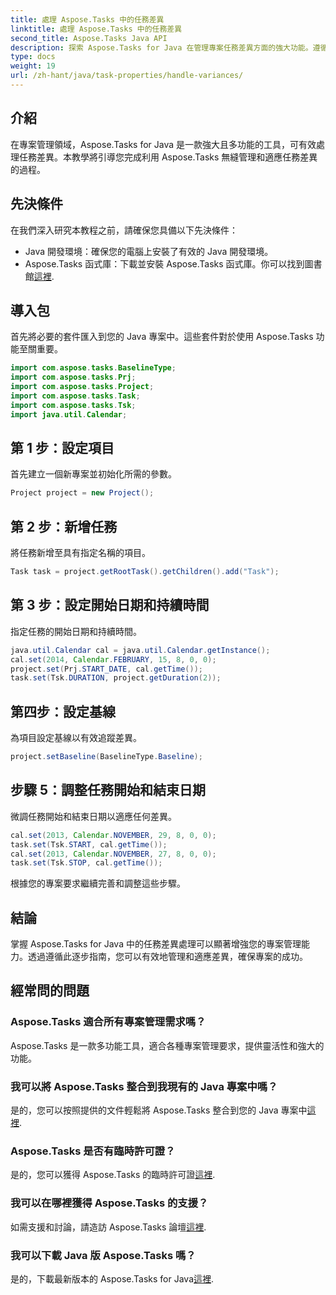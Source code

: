 ```yaml
---
title: 處理 Aspose.Tasks 中的任務差異
linktitle: 處理 Aspose.Tasks 中的任務差異
second_title: Aspose.Tasks Java API
description: 探索 Aspose.Tasks for Java 在管理專案任務差異方面的強大功能。遵循我們的無縫整合和高效處理的綜合指南。
type: docs
weight: 19
url: /zh-hant/java/task-properties/handle-variances/
---
```

## 介紹
在專案管理領域，Aspose.Tasks for Java 是一款強大且多功能的工具，可有效處理任務差異。本教學將引導您完成利用 Aspose.Tasks 無縫管理和適應任務差異的過程。
## 先決條件
在我們深入研究本教程之前，請確保您具備以下先決條件：
- Java 開發環境：確保您的電腦上安裝了有效的 Java 開發環境。
-  Aspose.Tasks 函式庫：下載並安裝 Aspose.Tasks 函式庫。你可以找到圖書館[這裡](https://releases.aspose.com/tasks/java/).
## 導入包
首先將必要的套件匯入到您的 Java 專案中。這些套件對於使用 Aspose.Tasks 功能至關重要。
```java
import com.aspose.tasks.BaselineType;
import com.aspose.tasks.Prj;
import com.aspose.tasks.Project;
import com.aspose.tasks.Task;
import com.aspose.tasks.Tsk;
import java.util.Calendar;
```
## 第 1 步：設定項目
首先建立一個新專案並初始化所需的參數。
```java
Project project = new Project();
```
## 第 2 步：新增任務
將任務新增至具有指定名稱的項目。
```java
Task task = project.getRootTask().getChildren().add("Task");
```
## 第 3 步：設定開始日期和持續時間
指定任務的開始日期和持續時間。
```java
java.util.Calendar cal = java.util.Calendar.getInstance();
cal.set(2014, Calendar.FEBRUARY, 15, 8, 0, 0);
project.set(Prj.START_DATE, cal.getTime());
task.set(Tsk.DURATION, project.getDuration(2));
```
## 第四步：設定基線
為項目設定基線以有效追蹤差異。
```java
project.setBaseline(BaselineType.Baseline);
```
## 步驟 5：調整任務開始和結束日期
微調任務開始和結束日期以適應任何差異。
```java
cal.set(2013, Calendar.NOVEMBER, 29, 8, 0, 0);
task.set(Tsk.START, cal.getTime());
cal.set(2013, Calendar.NOVEMBER, 27, 8, 0, 0);
task.set(Tsk.STOP, cal.getTime());
```
根據您的專案要求繼續完善和調整這些步驟。
## 結論
掌握 Aspose.Tasks for Java 中的任務差異處理可以顯著增強您的專案管理能力。透過遵循此逐步指南，您可以有效地管理和適應差異，確保專案的成功。
## 經常問的問題
### Aspose.Tasks 適合所有專案管理需求嗎？
Aspose.Tasks 是一款多功能工具，適合各種專案管理要求，提供靈活性和強大的功能。
### 我可以將 Aspose.Tasks 整合到我現有的 Java 專案中嗎？
是的，您可以按照提供的文件輕鬆將 Aspose.Tasks 整合到您的 Java 專案中[這裡](https://reference.aspose.com/tasks/java/).
### Aspose.Tasks 是否有臨時許可證？
是的，您可以獲得 Aspose.Tasks 的臨時許可證[這裡](https://purchase.aspose.com/temporary-license/).
### 我可以在哪裡獲得 Aspose.Tasks 的支援？
如需支援和討論，請造訪 Aspose.Tasks 論壇[這裡](https://forum.aspose.com/c/tasks/15).
### 我可以下載 Java 版 Aspose.Tasks 嗎？
是的，下載最新版本的 Aspose.Tasks for Java[這裡](https://releases.aspose.com/tasks/java/).